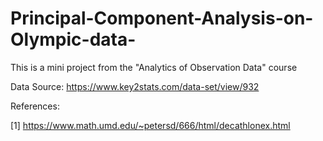 # Principal-Component-Analysis-on-Olympic-data-
This is a mini project from the "Analytics of Observation Data" course

Data Source: https://www.key2stats.com/data-set/view/932

References:

[1] https://www.math.umd.edu/~petersd/666/html/decathlonex.html
